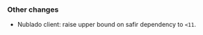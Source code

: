 <!-- Delete the sections that don't apply -->

### Other changes

- Nublado client: raise upper bound on safir dependency to `<11`.
